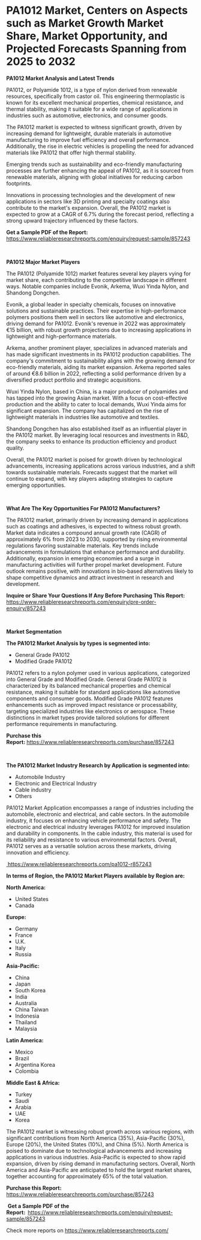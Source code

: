 <p><h1>PA1012 Market, Centers on Aspects such as Market Growth Market Share, Market Opportunity, and Projected Forecasts Spanning from 2025 to 2032</h1></p><p><strong>PA1012 Market Analysis and Latest Trends</strong></p>
<p><p>PA1012, or Polyamide 1012, is a type of nylon derived from renewable resources, specifically from castor oil. This engineering thermoplastic is known for its excellent mechanical properties, chemical resistance, and thermal stability, making it suitable for a wide range of applications in industries such as automotive, electronics, and consumer goods.</p><p>The PA1012 market is expected to witness significant growth, driven by increasing demand for lightweight, durable materials in automotive manufacturing to improve fuel efficiency and overall performance. Additionally, the rise in electric vehicles is propelling the need for advanced materials like PA1012 that offer high thermal stability. </p><p>Emerging trends such as sustainability and eco-friendly manufacturing processes are further enhancing the appeal of PA1012, as it is sourced from renewable materials, aligning with global initiatives for reducing carbon footprints. </p><p>Innovations in processing technologies and the development of new applications in sectors like 3D printing and specialty coatings also contribute to the market's expansion. Overall, the PA1012 market is expected to grow at a CAGR of 6.7% during the forecast period, reflecting a strong upward trajectory influenced by these factors.</p></p>
<p><strong>Get a Sample PDF of the Report:&nbsp;</strong> <a href="https://www.reliableresearchreports.com/enquiry/request-sample/857243?utm_campaign=2657&utm_medium=2&utm_source=Github&utm_content=ia&utm_term=01042025&utm_id=pa1012">https://www.reliableresearchreports.com/enquiry/request-sample/857243</a></p>
<p>&nbsp;</p>
<p><strong>PA1012 Major Market Players</strong></p>
<p><p>The PA1012 (Polyamide 1012) market features several key players vying for market share, each contributing to the competitive landscape in different ways. Notable companies include Evonik, Arkema, Wuxi Yinda Nylon, and Shandong Dongchen.</p><p>Evonik, a global leader in specialty chemicals, focuses on innovative solutions and sustainable practices. Their expertise in high-performance polymers positions them well in sectors like automotive and electronics, driving demand for PA1012. Evonik's revenue in 2022 was approximately €15 billion, with robust growth projections due to increasing applications in lightweight and high-performance materials.</p><p>Arkema, another prominent player, specializes in advanced materials and has made significant investments in its PA1012 production capabilities. The company's commitment to sustainability aligns with the growing demand for eco-friendly materials, aiding its market expansion. Arkema reported sales of around €8.6 billion in 2022, reflecting a solid performance driven by a diversified product portfolio and strategic acquisitions.</p><p>Wuxi Yinda Nylon, based in China, is a major producer of polyamides and has tapped into the growing Asian market. With a focus on cost-effective production and the ability to cater to local demands, Wuxi Yinda aims for significant expansion. The company has capitalized on the rise of lightweight materials in industries like automotive and textiles.</p><p>Shandong Dongchen has also established itself as an influential player in the PA1012 market. By leveraging local resources and investments in R&D, the company seeks to enhance its production efficiency and product quality.</p><p>Overall, the PA1012 market is poised for growth driven by technological advancements, increasing applications across various industries, and a shift towards sustainable materials. Forecasts suggest that the market will continue to expand, with key players adapting strategies to capture emerging opportunities.</p></p>
<p>&nbsp;</p>
<p><strong>What Are The Key Opportunities For PA1012 Manufacturers?</strong></p>
<p><p>The PA1012 market, primarily driven by increasing demand in applications such as coatings and adhesives, is expected to witness robust growth. Market data indicates a compound annual growth rate (CAGR) of approximately 6% from 2023 to 2030, supported by rising environmental regulations favoring sustainable materials. Key trends include advancements in formulations that enhance performance and durability. Additionally, expansion in emerging economies and a surge in manufacturing activities will further propel market development. Future outlook remains positive, with innovations in bio-based alternatives likely to shape competitive dynamics and attract investment in research and development.</p></p>
<p><strong>Inquire or Share Your Questions If Any Before Purchasing This Report:</strong> <a href="https://www.reliableresearchreports.com/enquiry/pre-order-enquiry/857243?utm_campaign=2657&utm_medium=2&utm_source=Github&utm_content=ia&utm_term=01042025&utm_id=pa1012">https://www.reliableresearchreports.com/enquiry/pre-order-enquiry/857243</a></p>
<p>&nbsp;</p>
<p><strong>Market Segmentation</strong></p>
<p><strong>The PA1012 Market Analysis by types is segmented into:</strong></p>
<p><ul><li>General Grade PA1012</li><li>Modified Grade PA1012</li></ul></p>
<p><p>PA1012 refers to a nylon polymer used in various applications, categorized into General Grade and Modified Grade. General Grade PA1012 is characterized by its balanced mechanical properties and chemical resistance, making it suitable for standard applications like automotive components and consumer goods. Modified Grade PA1012 features enhancements such as improved impact resistance or processability, targeting specialized industries like electronics or aerospace. These distinctions in market types provide tailored solutions for different performance requirements in manufacturing.</p></p>
<p><strong>Purchase this Report:&nbsp;</strong><a href="https://www.reliableresearchreports.com/purchase/857243?utm_campaign=2657&utm_medium=2&utm_source=Github&utm_content=ia&utm_term=01042025&utm_id=pa1012">https://www.reliableresearchreports.com/purchase/857243</a></p>
<p>&nbsp;</p>
<p><strong>The PA1012 Market Industry Research by Application is segmented into:</strong></p>
<p><ul><li>Automobile Industry</li><li>Electronic and Electrical Industry</li><li>Cable industry</li><li>Others</li></ul></p>
<p><p>PA1012 Market Application encompasses a range of industries including the automobile, electronic and electrical, and cable sectors. In the automobile industry, it focuses on enhancing vehicle performance and safety. The electronic and electrical industry leverages PA1012 for improved insulation and durability in components. In the cable industry, this material is used for its reliability and resistance to various environmental factors. Overall, PA1012 serves as a versatile solution across these markets, driving innovation and efficiency.</p></p>
<p><a href="https://www.reliableresearchreports.com/pa1012-r857243?utm_campaign=2657&utm_medium=2&utm_source=Github&utm_content=ia&utm_term=01042025&utm_id=pa1012">&nbsp;https://www.reliableresearchreports.com/pa1012-r857243</a></p>
<p><strong>In terms of Region, the PA1012 Market Players available by Region are:</strong></p>
<p>
    <p> <strong> North America: </strong>
        <ul>
            <li>United States</li>
            <li>Canada</li>
        </ul>
        </p> 
    <p> <strong> Europe: </strong>
        <ul>
            <li>Germany</li>
            <li>France</li>
            <li>U.K.</li>
            <li>Italy</li>
            <li>Russia</li>
        </ul>
        </p> 
    <p> <strong> Asia-Pacific: </strong>
        <ul>
            <li>China</li>
            <li>Japan</li>
            <li>South Korea</li>
            <li>India</li>
            <li>Australia</li>
            <li>China Taiwan</li>
            <li>Indonesia</li>
            <li>Thailand</li>
            <li>Malaysia</li>
        </ul>
        </p> 
    <p> <strong> Latin America: </strong>
        <ul>
            <li>Mexico</li>
            <li>Brazil</li>
            <li>Argentina Korea</li>
            <li>Colombia</li>
        </ul>
        </p> 
    <p> <strong> Middle East & Africa: </strong>
        <ul>
            <li>Turkey</li>
            <li>Saudi</li>
            <li>Arabia</li>
            <li>UAE</li>
            <li>Korea</li>
        </ul>
    </p>
    </p>
<p><p>The PA1012 market is witnessing robust growth across various regions, with significant contributions from North America (35%), Asia-Pacific (30%), Europe (20%), the United States (10%), and China (5%). North America is poised to dominate due to technological advancements and increasing applications in various industries. Asia-Pacific is expected to show rapid expansion, driven by rising demand in manufacturing sectors. Overall, North America and Asia-Pacific are anticipated to hold the largest market shares, together accounting for approximately 65% of the total valuation.</p></p>
<p><strong>Purchase this Report: </strong><a href="https://www.reliableresearchreports.com/purchase/857243?utm_campaign=2657&utm_medium=2&utm_source=Github&utm_content=ia&utm_term=01042025&utm_id=pa1012">https://www.reliableresearchreports.com/purchase/857243</a></p>
<p>&nbsp;<strong>Get a Sample PDF of the Report:&nbsp;&nbsp;</strong><a href="https://www.reliableresearchreports.com/enquiry/request-sample/857243?utm_campaign=2657&utm_medium=2&utm_source=Github&utm_content=ia&utm_term=01042025&utm_id=pa1012">https://www.reliableresearchreports.com/enquiry/request-sample/857243</a></p>
<p><strong></strong></p>
<p>Check more reports on <a href="https://www.reliableresearchreports.com/?utm_campaign=2657&utm_medium=2&utm_source=Github&utm_content=ia&utm_term=01042025&utm_id=pa1012">https://www.reliableresearchreports.com/</a></p>